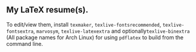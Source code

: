 ## My LaTeX resume(s). 
To edit/view them, install `texmaker`, `texlive-fontsrecommended`, `texlive-fontsextra`, `marvosym`, `texlive-latexextra`
and optionally`texlive-binextra` (All package names for Arch Linux) for using `pdflatex` to build from the command line.
